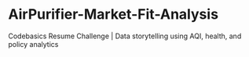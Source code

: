 # AirPurifier-Market-Fit-Analysis
Codebasics Resume Challenge | Data storytelling using AQI, health, and policy analytics
